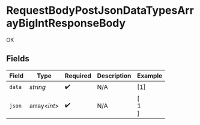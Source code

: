 # RequestBodyPostJsonDataTypesArrayBigIntResponseBody

OK


## Fields

| Field              | Type               | Required           | Description        | Example            |
| ------------------ | ------------------ | ------------------ | ------------------ | ------------------ |
| `data`             | *string*           | :heavy_check_mark: | N/A                | [1]                |
| `json`             | array<*int*>       | :heavy_check_mark: | N/A                | [<br/>1<br/>]      |
